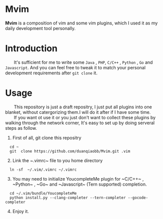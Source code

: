 # Mvim

**Mvim** is a composition of vim and some vim plugins, which I used it as my  daily development tool personally.

# Introduction

&ensp;&ensp;&ensp;&ensp;It's sufficient for me to write some `Java` , `PHP`, `C/C++` , `Python` , `Go` and `Javascript`. And you can feel free to tweak it to match your personal development requirements after `git clone` it.

# Usage

&ensp;&ensp;&ensp;&ensp;This repository is just a draft repositry, I just put  all plugins into one blanket, without catergorizing them.I will do it after if I have some time.</br>
&ensp;&ensp;&ensp;&ensp;If you want ot use it or you just don't want to collect these plugins by walking through the network corner, It's easy to set up by doing serveral steps as follow.

1. First of all, git clone this repositry

```shell
  cd ~
  git  clone https://github.com/duanqiaobb/Mvim.git .vim
```

2. Link the ~.vimrc~ file to you home directory

```shell
  ln -sf  ~/.vim/.vimrc ~/.vimrc
```

3. You may need to initialize YoucompleteMe plugin for ~C/C++~ , ~Python~ , ~Go~ and ~Javascript~ (Tern supported) completion.

```shell
  cd ~/.vim/bundle/YoucompleteMe
  python install.py --clang-completer --tern-completer --gocode-completer
```

4. Enjoy it.

